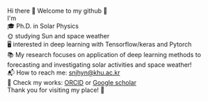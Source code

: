Hi there 👋 Welcome to my github 🤩 </br>
I'm </br>
  🎓 Ph.D. in Solar Physics </br>
  🌞 studying Sun and space weather </br>
  🖥️ interested in deep learning with Tensorflow/keras and Pytorch </br>
📚 My research focuses on application of deep learning methods to forecasting and investigating solar activities and space weather! </br>
📬 How to reach me: snjhyn@khu.ac.kr </br>
📑 Check my works: [ORCID](https://orcid.org/0000-0003-2678-5718) or [Google scholar](https://scholar.google.com/citations?user=GnaMMuUAAAAJ&hl=ko) </br>
Thank you for visiting my place! 🥰
